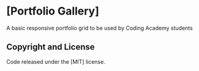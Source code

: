 # [Portfolio Gallery]

A basic responsive portfolio grid to be used by Coding Academy students

## Copyright and License

Code released under the [MIT] license.
